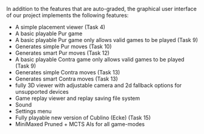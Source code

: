 In addition to the features that are auto-graded, the graphical user interface
of our project implements the following features:

 - A simple placement viewer (Task 4)
 - A basic playable Pur game
 - A basic playable Pur game only allows valid games to be played (Task 9)
 - Generates simple Pur moves (Task 10)
 - Generates smart Pur moves (Task 12)
 - A basic playable Contra game only allows valid games to be played (Task 9)
 - Generates simple Contra moves (Task 13)
 - Generates smart Contra moves (Task 13)
 - fully 3D viewer with adjustable camera and 2d fallback options for unsupported devices
 - Game replay viewer and replay saving file system
 - Sound
 - Settings menu
 - Fully playable new version of Cublino (Ecke) (Task 15)
 - MiniMaxed Pruned + MCTS AIs for all game-modes
